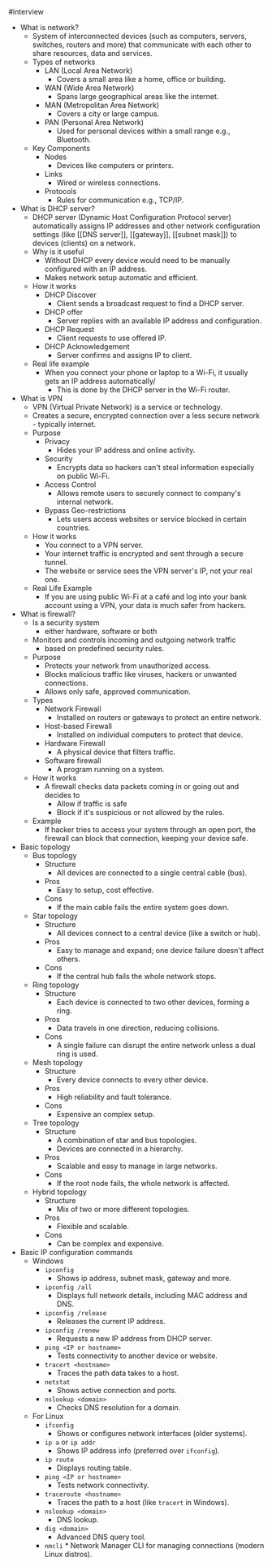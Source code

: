 #interview
 * What is network?
	 * System of interconnected devices (such as computers, servers, switches, routers and more) that communicate with each other to share resources, data and services.
	 * Types of networks
		 * LAN (Local Area Network)
			 * Covers a small area like a home, office or building.
		* WAN (Wide Area Network)
			* Spans large geographical areas like the internet.
		* MAN (Metropolitan Area Network)
			* Covers a city or large campus.
		* PAN (Personal Area Network)
			* Used for personal devices within a small range e.g., Bluetooth.
	* Key Components
		* Nodes 
			* Devices like computers or printers.
		* Links
			* Wired or wireless connections.
		* Protocols
			* Rules for communication e.g., TCP/IP.
* What is DHCP server?
	* DHCP server (Dynamic Host Configuration Protocol server) automatically assigns IP addresses and other network configuration settings (like [[DNS server]], [[gateway]], [[subnet mask]]) to devices (clients) on a network.
	* Why is it useful
		* Without DHCP every device would need to be manually configured with an IP address.
		* Makes network setup automatic and efficient.
	* How it works
		* DHCP Discover
			* Client sends a broadcast request to find a DHCP server.
		* DHCP offer
			* Server replies with an available IP address and configuration.
		* DHCP Request
			* Client requests to use offered IP.
		* DHCP Acknowledgement
			* Server confirms and assigns IP to client.
	* Real life example
		* When you connect your phone or laptop to a Wi-Fi, it usually gets an IP address automatically/
			* This is done by the DHCP server in the Wi-Fi router.
* What is VPN
	* VPN (Virtual Private Network) is a service or technology.
	* Creates a secure, encrypted connection over a less secure network - typically internet.
	* Purpose 
		* Privacy
			* Hides your IP address and online activity.
		* Security
			* Encrypts data so hackers can't steal information especially on public Wi-Fi.
		* Access Control
			* Allows remote users to securely connect to company's internal network.
		* Bypass Geo-restrictions
			* Lets users access websites or service blocked in certain countries.
	* How it works
		* You connect to a VPN server.
		* Your internet traffic is encrypted and sent through a secure tunnel.
		* The website or service sees the VPN server's IP, not your real one.
	* Real Life Example
		* If you are using public Wi-Fi at a café and log into your bank account using a VPN, your data is much safer from hackers.
* What is firewall?
	* Is a security system
		* either hardware, software or both
	* Monitors and controls incoming and outgoing network traffic
		* based on predefined security rules.
	* Purpose
		* Protects your network from unauthorized access.
		* Blocks malicious traffic like viruses, hackers or unwanted connections.
		* Allows only safe, approved communication.
	* Types
		* Network Firewall
			* Installed on routers or gateways to protect an entire network.
		* Host-based Firewall
			* Installed on individual computers to protect that device.
		* Hardware Firewall
			* A physical device that filters traffic.
		* Software firewall
			* A program running on a system.
	* How it works
		* A firewall checks data packets coming in or going out and decides to
			* Allow if traffic is safe
			*  Block if it's suspicious or not allowed by the rules.
	* Example
		* If hacker tries to access your system through an open port, the firewall can block that connection, keeping your device safe.
* Basic topology
	* Bus topology
		* Structure
			* All devices are connected to a single central cable (bus).
		* Pros
			* Easy to setup, cost effective.
		* Cons
			* If the main cable fails the entire system goes down.
	* Star topology
		* Structure
			* All devices connect to a central device (like a switch or hub).
		* Pros
			* Easy to manage and expand; one device failure doesn't affect others.
		* Cons
			* If the central hub fails the whole network stops.
	* Ring topology
		* Structure
			* Each device is connected to two other devices, forming a ring.
		* Pros
			* Data travels in one direction, reducing collisions.
		* Cons
			* A single failure can disrupt the entire network unless a dual ring is used.
	* Mesh topology
		* Structure
			* Every device connects to every other device.
		* Pros
			* High reliability and fault tolerance.
		* Cons
			* Expensive an complex setup.
	* Tree topology
		* Structure
			* A combination of star and bus topologies.
			* Devices are connected in a hierarchy.
		* Pros
			* Scalable and easy to manage in large networks.
		* Cons
			* If the root node fails, the whole network is affected.
	* Hybrid topology
		* Structure
			* Mix of two or more different topologies.
		* Pros
			* Flexible and scalable.
		* Cons
			* Can be complex and expensive.
* Basic IP configuration commands
	* Windows
		* `ipconfig`
			* Shows ip address, subnet mask, gateway and more.
		* `ipconfig /all`
			* Displays full network details, including MAC address and DNS.
		* `ipconfig /release`
			* Releases the current IP address.
		* `ipconfig /renew`
			* Requests a new IP address from DHCP server.
		* `ping <IP or hostname>`
			* Tests connectivity to another device or website.
		* `tracert <hostname>`
			* Traces the path data takes to a host.
		* `netstat`
			* Shows active connection and ports.
		* `nslookup <domain>`
			* Checks DNS resolution for a domain.
	* For Linux
		* `ifconfig`
			* Shows or configures network interfaces (older systems).
		* `ip a` or `ip addr`
			* Shows IP address info (preferred over `ifconfig`).
		* `ip route`
			* Displays routing table.
		* `ping <IP or hostname>`
			* Tests network connectivity.
		* `traceroute <hostname>`
			* Traces the path to a host (like `tracert` in Windows).
		* `nslookup <domain>`
			* DNS lookup.
		* `dig <domain>`
			* Advanced DNS query tool.
		* `nmcli`
				* Network Manager CLI for managing connections (modern Linux distros).